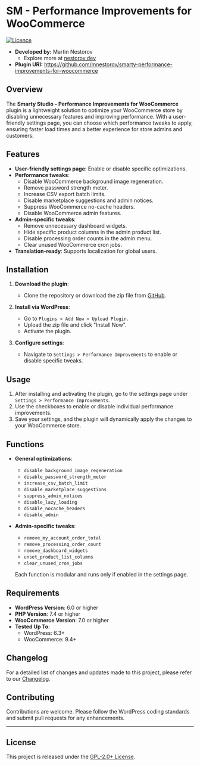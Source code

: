 # SM - Performance Improvements for WooCommerce

[![Licence](https://img.shields.io/badge/LICENSE-GPL2.0+-blue)](./LICENSE)

- **Developed by:** Martin Nestorov 
    - Explore more at [nestorov.dev](https://github.com/mnestorov)
- **Plugin URI:** https://github.com/mnestorov/smarty-performance-improvements-for-woocommerce

## Overview

The **Smarty Studio - Performance Improvements for WooCommerce** plugin is a lightweight solution to optimize your WooCommerce store by disabling unnecessary features and improving performance. With a user-friendly settings page, you can choose which performance tweaks to apply, ensuring faster load times and a better experience for store admins and customers.

## Features

- **User-friendly settings page**: Enable or disable specific optimizations.
- **Performance tweaks**:
  - Disable WooCommerce background image regeneration.
  - Remove password strength meter.
  - Increase CSV export batch limits.
  - Disable marketplace suggestions and admin notices.
  - Suppress WooCommerce no-cache headers.
  - Disable WooCommerce admin features.
- **Admin-specific tweaks**:
  - Remove unnecessary dashboard widgets.
  - Hide specific product columns in the admin product list.
  - Disable processing order counts in the admin menu.
  - Clear unused WooCommerce cron jobs.
- **Translation-ready**: Supports localization for global users.

## Installation

1. **Download the plugin**:
   - Clone the repository or download the zip file from [GitHub](https://github.com/mnestorov/smarty-performance-improvements-for-woocommerce).

2. **Install via WordPress**:
   - Go to `Plugins > Add New > Upload Plugin`.
   - Upload the zip file and click "Install Now".
   - Activate the plugin.

3. **Configure settings**:
   - Navigate to `Settings > Performance Improvements` to enable or disable specific tweaks.

## Usage

1. After installing and activating the plugin, go to the settings page under `Settings > Performance Improvements`.
2. Use the checkboxes to enable or disable individual performance improvements.
3. Save your settings, and the plugin will dynamically apply the changes to your WooCommerce store.

## Functions

- **General optimizations**:
  - `disable_background_image_regeneration`
  - `disable_password_strength_meter`
  - `increase_csv_batch_limit`
  - `disable_marketplace_suggestions`
  - `suppress_admin_notices`
  - `disable_lazy_loading`
  - `disable_nocache_headers`
  - `disable_admin`

- **Admin-specific tweaks**:
  - `remove_my_account_order_total`
  - `remove_processing_order_count`
  - `remove_dashboard_widgets`
  - `unset_product_list_columns`
  - `clear_unused_cron_jobs`

  Each function is modular and runs only if enabled in the settings page.

## Requirements

- **WordPress Version**: 6.0 or higher
- **PHP Version**: 7.4 or higher
- **WooCommerce Version**: 7.0 or higher
- **Tested Up To**:
  - WordPress: 6.3+
  - WooCommerce: 9.4+

## Changelog

For a detailed list of changes and updates made to this project, please refer to our [Changelog](./CHANGELOG.md).

## Contributing

Contributions are welcome. Please follow the WordPress coding standards and submit pull requests for any enhancements.

---

## License

This project is released under the [GPL-2.0+ License](http://www.gnu.org/licenses/gpl-2.0.txt).
